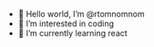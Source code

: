 - 👋 Hello world, I’m @rtomnomnom
- 👀 I’m interested in coding
- 🌱 I’m currently learning react


<!---
rtomnomnom/rtomnomnom is a ✨ special ✨ repository because its `README.md` (this file) appears on your GitHub profile.
You can click the Preview link to take a look at your changes.
--->

